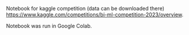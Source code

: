 Notebook for kaggle competition (data can be downloaded there) https://www.kaggle.com/competitions/bi-ml-competition-2023/overview.

Notebook was run in Google Colab.